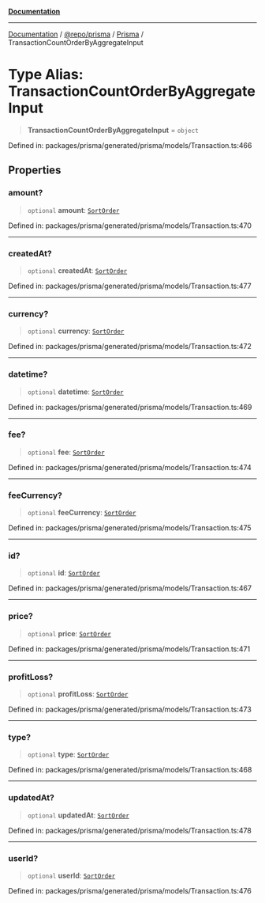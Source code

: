 [**Documentation**](../../../../../README.md)

***

[Documentation](../../../../../README.md) / [@repo/prisma](../../../README.md) / [Prisma](../README.md) / TransactionCountOrderByAggregateInput

# Type Alias: TransactionCountOrderByAggregateInput

> **TransactionCountOrderByAggregateInput** = `object`

Defined in: packages/prisma/generated/prisma/models/Transaction.ts:466

## Properties

### amount?

> `optional` **amount**: [`SortOrder`](SortOrder.md)

Defined in: packages/prisma/generated/prisma/models/Transaction.ts:470

***

### createdAt?

> `optional` **createdAt**: [`SortOrder`](SortOrder.md)

Defined in: packages/prisma/generated/prisma/models/Transaction.ts:477

***

### currency?

> `optional` **currency**: [`SortOrder`](SortOrder.md)

Defined in: packages/prisma/generated/prisma/models/Transaction.ts:472

***

### datetime?

> `optional` **datetime**: [`SortOrder`](SortOrder.md)

Defined in: packages/prisma/generated/prisma/models/Transaction.ts:469

***

### fee?

> `optional` **fee**: [`SortOrder`](SortOrder.md)

Defined in: packages/prisma/generated/prisma/models/Transaction.ts:474

***

### feeCurrency?

> `optional` **feeCurrency**: [`SortOrder`](SortOrder.md)

Defined in: packages/prisma/generated/prisma/models/Transaction.ts:475

***

### id?

> `optional` **id**: [`SortOrder`](SortOrder.md)

Defined in: packages/prisma/generated/prisma/models/Transaction.ts:467

***

### price?

> `optional` **price**: [`SortOrder`](SortOrder.md)

Defined in: packages/prisma/generated/prisma/models/Transaction.ts:471

***

### profitLoss?

> `optional` **profitLoss**: [`SortOrder`](SortOrder.md)

Defined in: packages/prisma/generated/prisma/models/Transaction.ts:473

***

### type?

> `optional` **type**: [`SortOrder`](SortOrder.md)

Defined in: packages/prisma/generated/prisma/models/Transaction.ts:468

***

### updatedAt?

> `optional` **updatedAt**: [`SortOrder`](SortOrder.md)

Defined in: packages/prisma/generated/prisma/models/Transaction.ts:478

***

### userId?

> `optional` **userId**: [`SortOrder`](SortOrder.md)

Defined in: packages/prisma/generated/prisma/models/Transaction.ts:476
